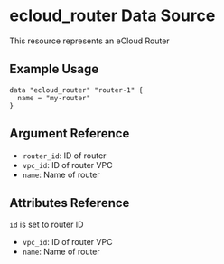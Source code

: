 # ecloud_router Data Source

This resource represents an eCloud Router

## Example Usage

```hcl
data "ecloud_router" "router-1" {
  name = "my-router"
}
```

## Argument Reference

- `router_id`: ID of router
- `vpc_id`: ID of router VPC
- `name`: Name of router

## Attributes Reference

`id` is set to router ID

- `vpc_id`: ID of router VPC
- `name`: Name of router